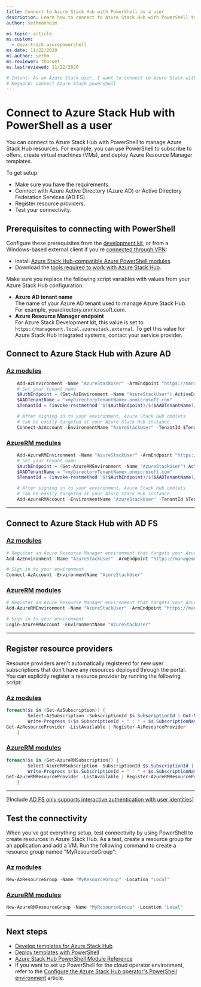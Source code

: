 ```yaml
---
title: Connect to Azure Stack Hub with PowerShell as a user 
description: Learn how to connect to Azure Stack Hub with PowerShell to use the interactive prompt or write scripts.
author: sethmanheim

ms.topic: article
ms.custom:
  - devx-track-azurepowershell
ms.date: 11/22/2020
ms.author: sethm
ms.reviewer: thoroet
ms.lastreviewed: 11/22/2020

# Intent: As an Azure Stack user, I want to connect to Azure Stack with PowerShell so that I can use interactive prompt or write scripts to create and manage resources.
# Keyword: connect Azure Stack powershell
---
```



# Connect to Azure Stack Hub with PowerShell as a user

You can connect to Azure Stack Hub with PowerShell to manage Azure Stack Hub resources. For example, you can use PowerShell to subscribe to offers, create virtual machines (VMs), and deploy Azure Resource Manager templates.

To get setup:
  - Make sure you have the requirements.
  - Connect with Azure Active Directory (Azure AD) or Active Directory Federation Services (AD FS). 
  - Register resource providers.
  - Test your connectivity.

## Prerequisites to connecting with PowerShell

Configure these prerequisites from the [development kit](../asdk/asdk-connect.md#connect-to-azure-stack-using-rdp), or from a Windows-based external client if you're [connected through VPN](../asdk/asdk-connect.md#connect-to-azure-stack-using-vpn):

* Install [Azure Stack Hub-compatible Azure PowerShell modules](../operator/powershell-install-az-module.md).
* Download the [tools required to work with Azure Stack Hub](../operator/azure-stack-powershell-download.md).

Make sure you replace the following script variables with values from your Azure Stack Hub configuration:

- **Azure AD tenant name**  
  The name of your Azure AD tenant used to manage Azure Stack Hub. For example, yourdirectory.onmicrosoft.com.
- **Azure Resource Manager endpoint**  
  For Azure Stack Development kit, this value is set to `https://management.local.azurestack.external`. To get this value for Azure Stack Hub integrated systems, contact your service provider.

## Connect to Azure Stack Hub with Azure AD

### [Az modules](#tab/az1)

```powershell  
    Add-AzEnvironment -Name "AzureStackUser" -ArmEndpoint "https://management.local.azurestack.external"
    # Set your tenant name
    $AuthEndpoint = (Get-AzEnvironment -Name "AzureStackUser").ActiveDirectoryAuthority.TrimEnd('/')
    $AADTenantName = "<myDirectoryTenantName>.onmicrosoft.com"
    $TenantId = (invoke-restmethod "$($AuthEndpoint)/$($AADTenantName)/.well-known/openid-configuration").issuer.TrimEnd('/').Split('/')[-1]

    # After signing in to your environment, Azure Stack Hub cmdlets
    # can be easily targeted at your Azure Stack Hub instance.
    Connect-AzAccount -EnvironmentName "AzureStackUser" -TenantId $TenantId
```
### [AzureRM modules](#tab/azurerm1)
 
```powershell  
    Add-AzureRMEnvironment -Name "AzureStackUser" -ArmEndpoint "https://management.local.azurestack.external"
    # Set your tenant name
    $AuthEndpoint = (Get-AzureRMEnvironment -Name "AzureStackUser").ActiveDirectoryAuthority.TrimEnd('/')
    $AADTenantName = "<myDirectoryTenantName>.onmicrosoft.com"
    $TenantId = (invoke-restmethod "$($AuthEndpoint)/$($AADTenantName)/.well-known/openid-configuration").issuer.TrimEnd('/').Split('/')[-1]

    # After signing in to your environment, Azure Stack Hub cmdlets
    # can be easily targeted at your Azure Stack Hub instance.
    Add-AzureRMAccount -EnvironmentName "AzureStackUser" -TenantId $TenantId
```

---


## Connect to Azure Stack Hub with AD FS

### [Az modules](#tab/az2)

  ```powershell  
  # Register an Azure Resource Manager environment that targets your Azure Stack Hub instance
  Add-AzEnvironment -Name "AzureStackUser" -ArmEndpoint "https://management.local.azurestack.external"

  # Sign in to your environment
  Connect-AzAccount -EnvironmentName "AzureStackUser"
  ```
### [AzureRM modules](#tab/azurerm2)
 
  ```powershell  
  # Register an Azure Resource Manager environment that targets your Azure Stack Hub instance
  Add-AzureRMEnvironment -Name "AzureStackUser" -ArmEndpoint "https://management.local.azurestack.external"

  # Sign in to your environment
  Login-AzureRMAccount -EnvironmentName "AzureStackUser"
  ```

---


## Register resource providers

Resource providers aren't automatically registered for new user subscriptions that don't have any resources deployed through the portal. You can explicitly register a resource provider by running the following script:

### [Az modules](#tab/az3)

```powershell  
foreach($s in (Get-AzSubscription)) {
        Select-AzSubscription -SubscriptionId $s.SubscriptionId | Out-Null
        Write-Progress $($s.SubscriptionId + " : " + $s.SubscriptionName)
Get-AzResourceProvider -ListAvailable | Register-AzResourceProvider
    }
```
### [AzureRM modules](#tab/azurerm3)
 
```powershell  
foreach($s in (Get-AzureRMSubscription)) {
        Select-AzureRMSubscription -SubscriptionId $s.SubscriptionId | Out-Null
        Write-Progress $($s.SubscriptionId + " : " + $s.SubscriptionName)
Get-AzureRMResourceProvider -ListAvailable | Register-AzureRMResourceProvider
    }
```

---


[!Include [AD FS only supports interactive authentication with user identities](../includes/note-powershell-adfs.md)]

## Test the connectivity

When you've got everything setup, test connectivity by using PowerShell to create resources in Azure Stack Hub. As a test, create a resource group for an application and add a VM. Run the following command to create a resource group named "MyResourceGroup":

### [Az modules](#tab/az4)
```powershell  
New-AzResourceGroup -Name "MyResourceGroup" -Location "Local"
```

### [AzureRM modules](#tab/azurerm4)
 
```powershell  
New-AzureRMResourceGroup -Name "MyResourceGroup" -Location "Local"
```

---


## Next steps

- [Develop templates for Azure Stack Hub](azure-stack-develop-templates.md)
- [Deploy templates with PowerShell](azure-stack-deploy-template-powershell.md)
- [Azure Stack Hub PowerShell Module Reference](/powershell/azure/azure-stack/overview)
- If you want to set up PowerShell for the cloud operator environment, refer to the [Configure the Azure Stack Hub operator's PowerShell environment](../operator/azure-stack-powershell-configure-admin.md) article.
